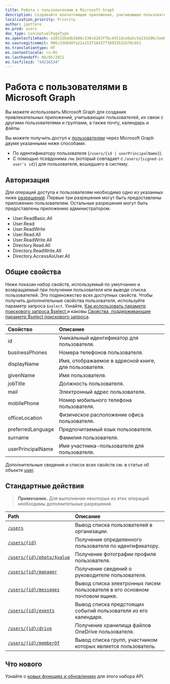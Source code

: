 ```yaml
---
title: Работа с пользователями в Microsoft Graph
description: Создавайте впечатляющие приложения, учитывающие пользователей, их связи с другими пользователями и группами, а также их почту, календарь и файлы.
localization_priority: Priority
author: jpettere
ms.prod: users
doc_type: conceptualPageType
ms.openlocfilehash: e10532bddb3b06c336c6283ffbc4551dce0a5c9a154206c5e4668e435aab04ea
ms.sourcegitcommit: 986c33b848fa22a153f28437738953532b78c051
ms.translationtype: HT
ms.contentlocale: ru-RU
ms.lasthandoff: 08/05/2021
ms.locfileid: "54216534"
---
```

# <a name="working-with-users-in-microsoft-graph"></a>Работа с пользователями в Microsoft Graph

Вы можете использовать Microsoft Graph для создания привлекательных приложений, учитывающих пользователей, их связи с другими пользователями и группами, а также почту, календарь и файлы.

Вы можете получить доступ к [пользователям](user.md) через Microsoft Graph двумя указанными ниже способами.

- По идентификатору пользователя (`/users/{id | userPrincipalName}`).
- С помощью псевдонима `/me` (который совпадает с `/users/{signed-in user's id}`) для пользователя, вошедшего в систему.

## <a name="authorization"></a>Авторизация

Для операций доступа к пользователям необходимо одно из указанных ниже [разрешений](/graph/permissions-reference). Первые три разрешения могут быть предоставлены приложению пользователем. Остальные разрешения могут быть предоставлены приложению администратором.

- User.ReadBasic.All
- User.Read
- User.ReadWrite
- User.Read.All
- User.ReadWrite.All
- Directory.Read.All
- Directory.ReadWrite.All
- Directory.AccessAsUser.All

## <a name="common-properties"></a>Общие свойства

Ниже показан набор свойств, используемый по умолчанию и возвращаемый при получении пользователя или выводе списка пользователей. Это подмножество всех доступных свойств. Чтобы получить дополнительные свойства пользователя, используйте параметр запроса `$select`. Узнайте, [Как использовать параметр поискового запроса $select ](/graph/query-parameters#select-parameter) и каковы [Свойства, поддерживающие параметр $select поискового запроса](../resources/user.md#properties).

|Свойство |Описание |
|:----------|:-------------|
|id | Уникальный идентификатор для пользователя.|
|businessPhones | Номера телефонов пользователя.|
|displayName | Имя, отображаемое в адресной книге, для пользователя.|
|givenName| Имя пользователя. |
|jobTitle | Должность пользователя.|
|mail| Электронный адрес пользователя. |
|mobilePhone | Номер мобильного телефона пользователя.|
|officeLocation | Физическое расположение офиса пользователя.|
|preferredLanguage | Предпочитаемый язык пользователя.|
|surname| Фамилия пользователя. |
|userPrincipalName| Имя участника-пользователя для пользователя. |

Дополнительные сведения и список всех свойств см. в статье об объекте [user](user.md).

## <a name="common-operations"></a>Стандартные действия

> **Примечание.** Для выполнения некоторых из этих операций необходимы дополнительные разрешения.

| Path    | Описание |
|:---------|:-------------|
|[`/users`](../api/user-list.md) | Вывод списка пользователей в организации. |
|[`/users/{id}`](../api/user-get.md) | Получение определенного пользователя по идентификатору. |
|[`/users/{id}/photo/$value`](../api/profilephoto-get.md)| Получение фотографии профиля пользователя. |
|[`/users/{id}/manager`](../api/user-list-manager.md) | Получение сведений о руководителе пользователя. |
|[`/users/{id}/messages`](../api/user-list-messages.md)| Вывод списка электронных писем пользователя в его основном почтовом ящике. |
|[`/users/{id}/events`](../api/user-list-events.md) | Вывод списка предстоящих событий пользователя из его календаря. |
|[`/users/{id}/drive`](../api/drive-get.md)| Получение хранилища файлов OneDrive пользователя. |
|[`/users/{id}/memberOf`](../api/user-list-memberof.md)| Вывод списка групп, участником которых является пользователь. |

## <a name="whats-new"></a>Что нового
Узнайте о [новых функциях и обновлениях](/graph/whats-new-overview) для этого набора API.
